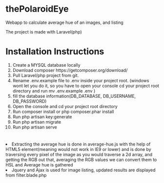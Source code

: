 # thePolaroidEye
Webapp to calculate average hue of an images, and listing 


The project is made with Laravel(php)
<h1> Installation Instructions </h1>

<ol>
<li>Create a MYSQL database locally</li>
<li>Download composer https://getcomposer.org/download/</li>
<li>Pull Laravel/php project from git.</li>
<li>Rename .env.example file to .env inside your project root. (windows wont let you do it, so you have to open your console cd your project root directory and run mv .env.example .env )</li>
<li>fill the database information(DB_DATABASE, DB_USERNAME, DB_PASSWORD)</li>
<li>Open the console and cd your project root directory</li>
<li>Run composer install or php composer.phar install</li>
<li>Run php artisan key:generate</li>
<li>Run php artisan migrate</li>
<li>Run php artisan serve</li>
</ol>


#
<li>Extracting the average hue is done in average-hue.js with the help of HTML5 <canvas> element(meaning would not work in IE9 or lower) and is done by traversing every pixel of the image as you would traverse a 2d array, and getting the RGB out that, averaging the RGB values we can convert them to HSL and Average hue is gathered </li>

<li>Jquery and Ajax is used for image listing, updated results are displayed from filter.blade.php</li>
